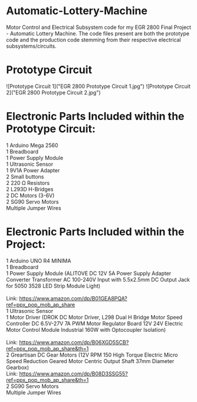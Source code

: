 # Automatic-Lottery-Machine
Motor Control and Electrical Subsystem code for my EGR 2800 Final Project - Automatic Lottery Machine. The code files present are both the prototype code and the production code stemming from their respective electrical subsystems/circuits. 

# Prototype Circuit
![Prototype Circuit 1]("EGR 2800 Prototype Circuit 1.jpg")
![Prototype Circuit 2]("EGR 2800 Prototype Circuit 2.jpg")

# Electronic Parts Included within the Prototype Circuit:
1 Arduino Mega 2560
<br>
1 Breadboard
<br>
1 Power Supply Module
<br>
1 Ultrasonic Sensor
<br>
1 9V1A Power Adapter
<br>
2 Small buttons
<br>
2 220 Ω Resistors
<br>
2 L293D H-Bridges
<br>
2 DC Motors (3-6V)
<br>
2 SG90 Servo Motors
<br>
Multiple Jumper Wires

# Electronic Parts Included within the Project:
1 Arduino UNO R4 MINIMA
<br>
1 Breadboard
<br>
1 Power Supply Module (ALITOVE DC 12V 5A Power Supply Adapter Converter Transformer AC 100-240V Input with 5.5x2.5mm DC Output Jack for 5050 3528 LED Strip Module Light)
<br>
<br>
  Link: https://www.amazon.com/dp/B01GEA8PQA?ref=ppx_pop_mob_ap_share
<br>
1 Ultrasonic Sensor
<br>
1 Motor Driver (DROK DC Motor Driver, L298 Dual H Bridge Motor Speed Controller DC 6.5V-27V 7A PWM Motor Regulator Board 12V 24V Electric Motor Control Module Industrial 160W with Optocoupler Isolation)
<br> 
<br>
  Link: https://www.amazon.com/dp/B06XGD5SCB?ref=ppx_pop_mob_ap_share&th=1
<br>
2 Greartisan DC Gear Motors (12V RPM 150 High Torque Electric Micro Speed Reduction Geared Motor Centric Output Shaft 37mm Diameter Gearbox)
<br>
  Link: https://www.amazon.com/dp/B08D3SSG55?ref=ppx_pop_mob_ap_share&th=1
<br>
2 SG90 Servo Motors
<br>
Multiple Jumper Wires
